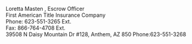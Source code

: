 



Loretta Masten , 
Escrow Officer  
First American Title Insurance Company  
Phone: 623-551-3265 Ext.  
Fax: 866-764-4708 Ext.  
39508 N Daisy Mountain Dr #128, Anthem, AZ 850
Phone:623-551-3268 




